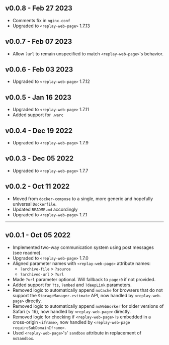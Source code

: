 ## v0.0.8 - Feb 27 2023 
- Comments fix in `nginx.conf`
- Upgraded to `<replay-web-page>` 1.7.13

## v0.0.7 - Feb 07 2023 
- Allow `?url` to remain unspecified to match `<replay-web-page>`'s behavior.

## v0.0.6 - Feb 03 2023 
- Upgraded to `<replay-web-page>` 1.7.12 

## v0.0.5 - Jan 16 2023 
- Upgraded to `<replay-web-page>` 1.7.11 
- Added support for `.warc`

## v0.0.4 - Dec 19 2022
- Upgraded to `<replay-web-page>` 1.7.9 

## v0.0.3 - Dec 05 2022
- Upgraded to `<replay-web-page>` 1.7.7 

## v0.0.2 - Oct 11 2022
- Moved from `docker-compose` to a single, more generic and hopefully universal `Dockerfile`.
- Updated `README.md` accordingly
- Upgraded to `<replay-web-page>` 1.7.1

---

## v0.0.1 - Oct 05 2022 
- Implemented two-way communication system using post messages (see readme).
- Upgraded to `<replay-web-page>` 1.7.0
- Aligned parameter names with `<replay-web-page>` attribute names:
  - `?archive-file` > `?source`
  - `?archived-url` > `?url`
- Made `?url` parameter optional. Will fallback to `page:0` if not provided.
- Added support for `?ts`, `?embed` and `?deepLink` parameters.
- Removed logic to automatically append `noCache` for browsers that do not support the `StorageManager.estimate` API, now handled by `<replay-web-page>` directly.
- Removed logic to automatically append `noWebWorker` for older versions of Safari (< 16), now handled by `<replay-web-page>` directly.
- Removed logic for checking if `<replay-web-page>` is embedded in a cross-origin `<iframe>`, now handled by `<replay-web-page requireSubDomainIframe>`.
- Used `<replay-web-page>`'s' `sandbox` attribute in replacement of `noSandbox`.

